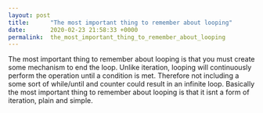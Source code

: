 ```yaml
---
layout: post
title:      "The most important thing to remember about looping"
date:       2020-02-23 21:58:33 +0000
permalink:  the_most_important_thing_to_remember_about_looping
---
```



The most important thing to remember about looping is that you must create some mechanism to end the loop. Unlike iteration, looping will continuously perform the operation until a condition is met. Therefore not including a some sort of while/until and counter could result in an infinite loop. Basically the most important thing to remember about looping is that it isnt a form of iteration, plain and simple.
